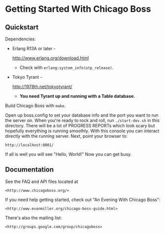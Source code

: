 Getting Started With Chicago Boss
=================================

Quickstart
----------

Dependencies:

* Erlang R13A or later -

    <http://www.erlang.org/download.html>

  * Check with `erlang:system_info(otp_release)`.

* Tokyo Tyrant -

    <http://1978th.net/tokyotyrant/>

  * **You need Tyrant up and running with a Table database.**

Build Chicago Boss with `make`.

Open up boss.config to set your database info and the port you want to run the
server on. When you're ready to rock and roll, run `./start-dev.sh` in this
directory. There will be a lot of PROGRESS REPORTs which look scary but
hopefully everything is running smoothly. With this console you can interact
directly with the running server. Next, point your browser to:

    http://localhost:8001/

If all is well you will see "Hello, World!" Now you can get busy. 


Documentation
-------------

See the FAQ and API files located at

    <http://www.chicagoboss.org/>

If you need help getting started, check out "An Evening With Chicago Boss":

    <http://www.evanmiller.org/chicago-boss-guide.html>

There's also the mailing list:

    <http://groups.google.com/group/chicagoboss>
